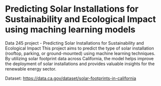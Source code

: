 # Predicting Solar Installations for Sustainability and Ecological Impact using maching learning models
Data 245 project - Predicting Solar Installations for Sustainability and Ecological Impact
This project aims to predict the type of solar installation (rooftop, parking, or ground-mounted) using machine learning techniques. By utilizing solar footprint data across California, the model helps improve the deployment of solar installations and provides valuable insights for the renewable energy sector.

Dataset: https://data.ca.gov/dataset/solar-footprints-in-california

